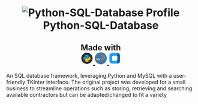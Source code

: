 <h1 align="center">
  <img src="" alt="Python-SQL-Database Profile" width="256" height="256">
  <br>
  Python-SQL-Database
  <br>
</h1>

<h2 align="center">
  Made with
  <br>
  <div id="banner">
    <div class="inline-block" align="center">
        <div>
            <a href="https://www.python.org">
                <img src="https://github.com/jgardiner1/Python-SQL-Database/blob/main/Images/Python%20Logo.png" alt="Python Logo" width="32" height="32">
            </a>
            <a href="https://www.mysql.com">
                <img src="https://github.com/jgardiner1/Python-SQL-Database/blob/main/Images/MySQL%20Logo.png" alt="MySQL Logo" width="32" height="32">
            </a>
            <a href="https://customtkinter.tomschimansky.com">
                <img src="https://github.com/jgardiner1/Python-SQL-Database/blob/main/Images/CustomTkinter_logo_dark%20Cropped.png" alt="Custom TKinter Logo" height="32">
            </a>
        </div>
    </div>
</div>
</h1>

An SQL database framework, leveraging Python and MySQL with a user-friendly TKinter interface. 
The original project was developed for a small business to streamline operations such as storing, retrieving and searching available contractors but can be adapted/changed to fit a variety 
